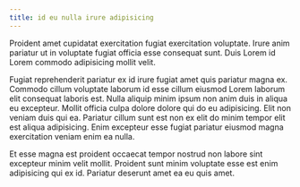 ```yaml
---
title: id eu nulla irure adipisicing
---
```


Proident amet cupidatat exercitation fugiat exercitation voluptate. Irure anim pariatur ut in voluptate fugiat officia esse consequat sunt. Duis Lorem id Lorem commodo adipisicing mollit velit.

Fugiat reprehenderit pariatur ex id irure fugiat amet quis pariatur magna ex. Commodo cillum voluptate laborum id esse cillum eiusmod Lorem laborum elit consequat laboris est. Nulla aliquip minim ipsum non anim duis in aliqua eu excepteur. Mollit officia culpa dolore dolore qui do eu adipisicing. Elit non veniam duis qui ea. Pariatur cillum sunt est non ex elit do minim tempor elit est aliqua adipisicing. Enim excepteur esse fugiat pariatur eiusmod magna exercitation veniam enim ea nulla.

Et esse magna est proident occaecat tempor nostrud non labore sint excepteur minim velit mollit. Proident sunt minim voluptate esse est enim adipisicing qui ex id. Pariatur deserunt amet ea eu quis amet.